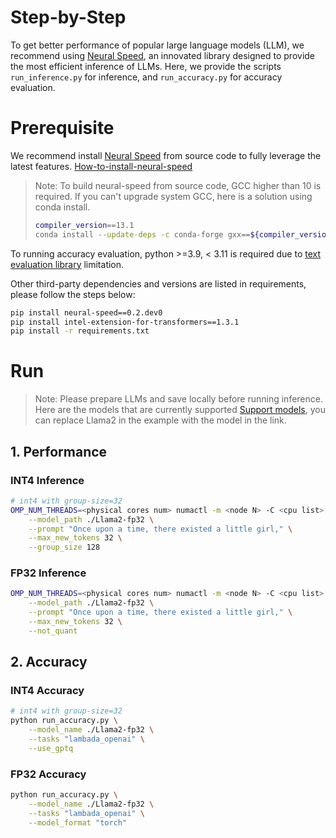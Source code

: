 # Step-by-Step

To get better performance of popular large language models (LLM), we recommend using [Neural Speed](https://github.com/intel/neural-speed.git), an innovated library designed to provide the most efficient inference of LLMs. Here, we provide the scripts `run_inference.py` for inference, and `run_accuracy.py` for accuracy evaluation. 


# Prerequisite​

We recommend install [Neural Speed](https://github.com/intel/neural-speed.git) from source code to fully leverage the latest features. [How-to-install-neural-speed](https://github.com/intel/neural-speed?tab=readme-ov-file#build-python-package-recommended-way)

> Note: To build neural-speed from source code, GCC higher than 10 is required. If you can't upgrade system GCC, here is a solution using conda install.
> ```bash
> compiler_version==13.1
> conda install --update-deps -c conda-forge gxx==${compiler_version} gcc==${compiler_version} gxx_linux-64==${compiler_version} libstdcxx-ng sysroot_linux-64 -y
> ```

To running accuracy evaluation, python >=3.9, < 3.11 is required due to [text evaluation library](https://github.com/EleutherAI/lm-evaluation-harness/tree/master) limitation.


Other third-party dependencies and versions are listed in requirements, please follow the steps below:


```bash
pip install neural-speed==0.2.dev0
pip install intel-extension-for-transformers==1.3.1
pip install -r requirements.txt
```

# Run


> Note: Please prepare LLMs and save locally before running inference. Here are the models that are currently supported [Support models](https://github.com/intel/neural-speed/blob/main/docs/supported_models.md), you can replace Llama2 in the example with the model in the link.


## 1. Performance

### INT4 Inference
``` bash
# int4 with group-size=32
OMP_NUM_THREADS=<physical cores num> numactl -m <node N> -C <cpu list> python run_inference.py \
    --model_path ./Llama2-fp32 \
    --prompt "Once upon a time, there existed a little girl," \
    --max_new_tokens 32 \
    --group_size 128
```

### FP32 Inference

``` bash
OMP_NUM_THREADS=<physical cores num> numactl -m <node N> -C <cpu list> python run_inference.py \
    --model_path ./Llama2-fp32 \
    --prompt "Once upon a time, there existed a little girl," \
    --max_new_tokens 32 \
    --not_quant
```


## 2. Accuracy


### INT4 Accuracy

```bash
# int4 with group-size=32
python run_accuracy.py \
    --model_name ./Llama2-fp32 \
    --tasks "lambada_openai" \
    --use_gptq
```

### FP32 Accuracy

```bash
python run_accuracy.py \
    --model_name ./Llama2-fp32 \
    --tasks "lambada_openai" \
    --model_format "torch"
```
